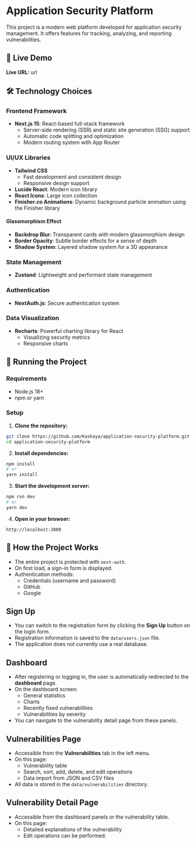 # Application Security Platform

This project is a modern web platform developed for application security management. It offers features for tracking, analyzing, and reporting vulnerabilities.

## 🚀 Live Demo

**Live URL:** url

## 🛠️ Technology Choices

### Frontend Framework

- **Next.js 15**: React-based full-stack framework
  - Server-side rendering (SSR) and static site generation (SSG) support
  - Automatic code splitting and optimization
  - Modern routing system with App Router

### UI/UX Libraries

- **Tailwind CSS**
  - Fast development and consistent design
  - Responsive design support
- **Lucide React**: Modern icon library
- **React Icons**: Large icon collection
- **Finisher.co Animations**: Dynamic background particle animation using the Finisher library

#### Glassmorphism Effect

- **Backdrop Blur**: Transparent cards with modern glassmorphism design
- **Border Opacity**: Subtle border effects for a sense of depth
- **Shadow System**: Layered shadow system for a 3D appearance

### State Management

- **Zustand**: Lightweight and performant state management

### Authentication

- **NextAuth.js**: Secure authentication system

### Data Visualization

- **Recharts**: Powerful charting library for React
  - Visualizing security metrics
  - Responsive charts

## 🚀 Running the Project

### Requirements

- Node.js 18+
- npm or yarn

### Setup

1. **Clone the repository:**

```bash
git clone https://github.com/Kaskaya/application-security-platform.git
cd application-security-platform
```

2. **Install dependencies:**

```bash
npm install
# or
yarn install
```

3. **Start the development server:**

```bash
npm run dev
# or
yarn dev
```

4. **Open in your browser:**

```
http://localhost:3000
```

## 🚀 How the Project Works

- The entire project is protected with `next-auth`.
- On first load, a sign-in form is displayed.
- Authentication methods:
  - Credentials (username and password)
  - GitHub
  - Google

## Sign Up

- You can switch to the registration form by clicking the **Sign Up** button on the login form.
- Registration information is saved to the `data/users.json` file.
- The application does not currently use a real database.

## Dashboard

- After registering or logging in, the user is automatically redirected to the **dashboard** page.
- On the dashboard screen:
  - General statistics
  - Charts
  - Recently fixed vulnerabilities
  - Vulnerabilities by severity
- You can navigate to the vulnerability detail page from these panels.

## Vulnerabilities Page

- Accessible from the **Vulnerabilities** tab in the left menu.
- On this page:
  - Vulnerability table
  - Search, sort, add, delete, and edit operations
  - Data import from JSON and CSV files
- All data is stored in the `data/vulnerabilities` directory.

## Vulnerability Detail Page

- Accessible from the dashboard panels or the vulnerability table.
- On this page:
  - Detailed explanations of the vulnerability
  - Edit operations can be performed.
